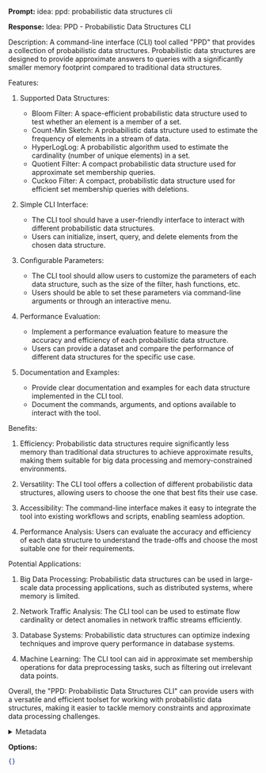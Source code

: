 **Prompt:**
idea: ppd: probabilistic data structures cli

**Response:**
Idea: PPD - Probabilistic Data Structures CLI

Description:
A command-line interface (CLI) tool called "PPD" that provides a collection of probabilistic data structures. Probabilistic data structures are designed to provide approximate answers to queries with a significantly smaller memory footprint compared to traditional data structures.

Features:
1. Supported Data Structures:
   - Bloom Filter: A space-efficient probabilistic data structure used to test whether an element is a member of a set.
   - Count-Min Sketch: A probabilistic data structure used to estimate the frequency of elements in a stream of data.
   - HyperLogLog: A probabilistic algorithm used to estimate the cardinality (number of unique elements) in a set.
   - Quotient Filter: A compact probabilistic data structure used for approximate set membership queries.
   - Cuckoo Filter: A compact, probabilistic data structure used for efficient set membership queries with deletions.

2. Simple CLI Interface:
   - The CLI tool should have a user-friendly interface to interact with different probabilistic data structures.
   - Users can initialize, insert, query, and delete elements from the chosen data structure.

3. Configurable Parameters:
   - The CLI tool should allow users to customize the parameters of each data structure, such as the size of the filter, hash functions, etc.
   - Users should be able to set these parameters via command-line arguments or through an interactive menu.

4. Performance Evaluation:
   - Implement a performance evaluation feature to measure the accuracy and efficiency of each probabilistic data structure.
   - Users can provide a dataset and compare the performance of different data structures for the specific use case.

5. Documentation and Examples:
   - Provide clear documentation and examples for each data structure implemented in the CLI tool.
   - Document the commands, arguments, and options available to interact with the tool.

Benefits:
1. Efficiency: Probabilistic data structures require significantly less memory than traditional data structures to achieve approximate results, making them suitable for big data processing and memory-constrained environments.

2. Versatility: The CLI tool offers a collection of different probabilistic data structures, allowing users to choose the one that best fits their use case.

3. Accessibility: The command-line interface makes it easy to integrate the tool into existing workflows and scripts, enabling seamless adoption.

4. Performance Analysis: Users can evaluate the accuracy and efficiency of each data structure to understand the trade-offs and choose the most suitable one for their requirements.

Potential Applications:
1. Big Data Processing: Probabilistic data structures can be used in large-scale data processing applications, such as distributed systems, where memory is limited.

2. Network Traffic Analysis: The CLI tool can be used to estimate flow cardinality or detect anomalies in network traffic streams efficiently.

3. Database Systems: Probabilistic data structures can optimize indexing techniques and improve query performance in database systems.

4. Machine Learning: The CLI tool can aid in approximate set membership operations for data preprocessing tasks, such as filtering out irrelevant data points.

Overall, the "PPD: Probabilistic Data Structures CLI" can provide users with a versatile and efficient toolset for working with probabilistic data structures, making it easier to tackle memory constraints and approximate data processing challenges.

<details><summary>Metadata</summary>

- Duration: 12402 ms
- Datetime: 2023-08-21T18:45:00.662166
- Model: gpt-3.5-turbo-0613

</details>

**Options:**
```json
{}
```

